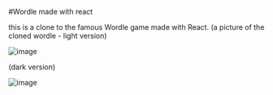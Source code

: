 #Wordle made with react

this is a clone to the famous Wordle game made with React.
(a picture of the cloned wordle - light version)

![image](https://user-images.githubusercontent.com/70100622/180658684-8400121f-1b60-4ea8-8f42-ba68d68a58d6.png)

(dark version)

![image](https://user-images.githubusercontent.com/70100622/180658675-068842de-e16a-4b20-bb45-52710ee73a8f.png)

